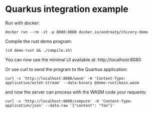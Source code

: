 
# Quarkus integration example

Run with docker:

```
docker run --rm -it -p 8080:8080 docker.io/andreatp/chicory-demo
```

Compile the rust demo program:

```
(cd demo-rust && ./compile.sh)
```

You can now use the minimal UI available at: http://localhost:8080

Or use curl to send the program to the Quarkus application:

```
curl -v 'http://localhost:8080/wasm' -H 'Content-Type: application/octet-stream' --data-binary @demo-rust/main.wasm
```

and now the server can process with the WASM code your requests:

```
curl -v 'http://localhost:8080/compute' -H 'Content-Type: application/json' --data-raw '{"content": "foo"}'
```
